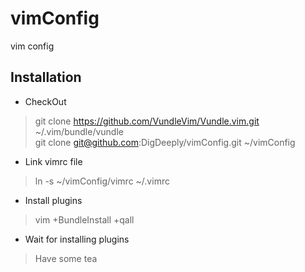 # vimConfig
vim config

Installation
---------------------
* CheckOut

>	git clone https://github.com/VundleVim/Vundle.vim.git ~/.vim/bundle/vundle    
>	git clone git@github.com:DigDeeply/vimConfig.git	~/vimConfig

* Link vimrc file

>	ln -s ~/vimConfig/vimrc ~/.vimrc

* Install plugins

>	vim +BundleInstall +qall

* Wait for installing plugins

>	Have some tea
